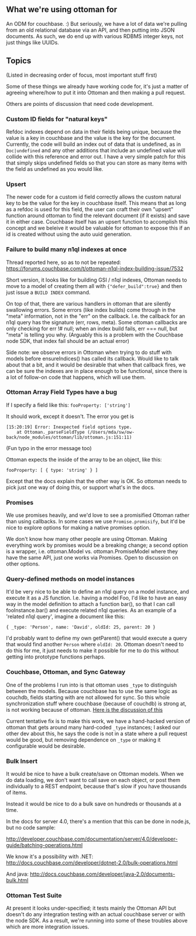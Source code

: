 ## What we're using ottoman for

An ODM for couchbase. :)  But seriously, we have a lot of data we're pulling from an old relational database via an API, and then putting into JSON documents.  As such, we do end up with various RDBMS integer keys, not just things like UUIDs.

## Topics

(Listed in decreasing order of focus, most important stuff first)

Some of these things we already have working code for, it's just a matter of
agreeing where/how to put it into Ottoman and then making a pull request. 

Others are points of discussion that need code development.

### Custom ID fields for "natural keys"

Refdoc indexes depend on data in their fields being unique, because the value is 
a key in couchbase and the value is the key for the document. Currently, the 
code will build an index out of data that is undefined, as in `Doc|undefined` 
and any other additions that include an undefined value will collide with this 
reference and error out. I have a very simple patch for this that simply skips 
undefined fields so that you can store as many items with the field as 
undefined as you would like. 

### Upsert

The newer code for a custom id field correctly allows the custom natural key to 
be the value for the key in couchbase itself. This means that as long as a 
refdoc is used for this field, the user can craft their own "upsert" function 
around ottoman to find the relevant document (if it exists) and save it in 
either case. Couchbase itself has an upsert function to accomplish this concept 
and we beleive it would be valuable for ottoman to expose this if an id is 
created without using the auto uuid generation.  

### Failure to build many n1ql indexes at once

Thread reported here, so as to not be repeated:
https://forums.couchbase.com/t/ottoman-n1ql-index-building-issue/7532

Short version, it looks like for building GSI / n1ql indexes, Ottoman needs to
move to a model of creating them all with ```{"defer_build":true}``` and then just
issue a `BUILD INDEX` command.

On top of that, there are various handlers in ottoman that are silently
swallowing errors.  Some errors (like index builds) come through in the "meta"
information, not in the "err" on the callback.   I.e. the callback for an
n1ql query has the signature (err, rows, meta).   Some ottoman callbacks
are only checking for err !# null; when an index build fails, err === null,
but "meta" is telling you why.   (Arguably this is a problem with the Couchbase
node SDK, that index fail should be an actual error)

Side note:  we observe errors in Ottoman when trying to do stuff with models
before ensureIndices() has called its callback.  Would like to talk about that
a bit, and it would be desirable that when that callback fires, we can be sure
the indexes are in place enough to be functional, since there is a lot of
follow-on code that happens, which will use them.

### Ottoman Array Field Types have a bug

If I specify a field like this:
`fooProperty: ['string']`

It should work, except it doesn't.  The error you get is
```
[15:20:19] Error: Inexpected field options type.
    at Ottoman._parseFieldType (/Users/mda/sw/ow-back/node_modules/ottoman/lib/ottoman.js:151:11)
```    

(Fun typo in the error message too)

Ottoman expects the inside of the array to be an object, like this:

`fooProperty: [ { type: 'string' } ]`

Except that the docs explain that the other way is OK.  So ottoman needs to
pick just one way of doing this, or support what's in the docs.

### Promises

We use promises heavily, and we'd love to see a promisified Ottoman rather than
using callbacks.  In some cases we use `Promise.promisify`, but it'd be nice
to explore options for making a native promises option.

We don't know how many other people are using Ottoman.  Making everything work
by promises would be a breaking change; a second option is a wrapper, i.e.
ottoman.Model vs. ottoman.PromiseModel where they have the same API, just one
works via Promises.  Open to discussion on other options.

### Query-defined methods on model instances

It'd be very nice to be able to define an n1ql query on a model instance, and
execute it as a JS function.  I.e. having a model Foo, I'd like to have an easy
way in the model definition to attach a function bar(), so that I can call
fooInstance.bar() and execute related n1ql queries.  As an example of a
'related n1ql query', imagine a document like this:

```
{ _type: 'Person', name: 'David', oldId: 25, parent: 20 }
```

I'd probably want to define my own getParent() that would execute a query that
would find another `Person` where `oldId: 20`.   Ottoman doesn't need to do
this for me, it just needs to make it possible for me to do this without
getting into prototype functions perhaps.

### Couchbase, Ottoman, and Sync Gateway

One of the problems I run into is that ottoman uses `_type` to distinguish
between the models. Because couchbase has to use the same logic as couchdb,
fields starting with are not allowed for sync. So this whole synchronization
stuff where couchbase (because of couchdb) is strong at, is not working
because of ottoman.  [Here is the discussion of this](https://forums.couchbase.com/t/sync-gateway-and-ottoman-driven-shadow-unable-to-sync/7344)

Current tentative fix is to make this work, we have a hand-hacked version of
ottoman that gets around many hard-coded `_type` instances; I asked our other
dev about this, he says the code is not in a state where a pull request would
be good, but removing dependence on `_type` or making it configurable would be
desirable.

### Bulk Insert

It would be nice to have a bulk create/save on Ottoman models.  When we do
data loading, we don't want to call save on each object, or post them
individually to a REST endpoint, because that's slow if you have thousands
of items.

Instead it would be nice to do a bulk save on hundreds or thousands at a time.

In the docs for server 4.0, there's a mention that this can be done in node.js,
but no code sample:

http://developer.couchbase.com/documentation/server/4.0/developer-guide/batching-operations.html

We know it's a possibility with .NET:
http://docs.couchbase.com/developer/dotnet-2.0/bulk-operations.html

And java:
http://docs.couchbase.com/developer/java-2.0/documents-bulk.html

### Ottoman Test Suite

At present it looks under-specified; it tests mainly the Ottoman API but
doesn't do any integration testing with an actual couchbase server or with the
node SDK.  As a result, we're running into some of these troubles above which
are more integration issues.
